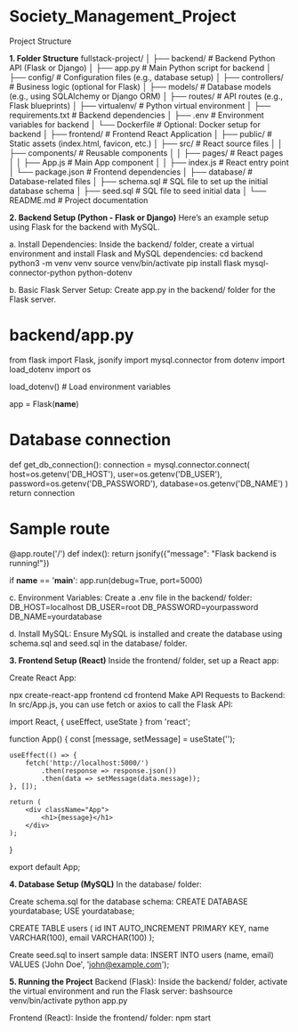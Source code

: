 # Society_Management_Project


Project Structure

**1. Folder Structure**
fullstack-project/
│
├── backend/               # Backend Python API (Flask or Django)
│   ├── app.py             # Main Python script for backend
│   ├── config/            # Configuration files (e.g., database setup)
│   ├── controllers/       # Business logic (optional for Flask)
│   ├── models/            # Database models (e.g., using SQLAlchemy or Django ORM)
│   ├── routes/            # API routes (e.g., Flask blueprints)
│   ├── virtualenv/        # Python virtual environment
│   ├── requirements.txt   # Backend dependencies
│   ├── .env               # Environment variables for backend
│   └── Dockerfile         # Optional: Docker setup for backend
│
├── frontend/              # Frontend React Application
│   ├── public/            # Static assets (index.html, favicon, etc.)
│   ├── src/               # React source files
│   │   ├── components/    # Reusable components
│   │   ├── pages/         # React pages
│   │   ├── App.js         # Main App component
│   │   ├── index.js       # React entry point
│   └── package.json       # Frontend dependencies
│
├── database/              # Database-related files
│   ├── schema.sql         # SQL file to set up the initial database schema
│   ├── seed.sql           # SQL file to seed initial data
│
└── README.md              # Project documentation


**2. Backend Setup (Python - Flask or Django)**
Here’s an example setup using Flask for the backend with MySQL.

a. Install Dependencies: Inside the backend/ folder, create a virtual environment and install Flask and MySQL dependencies:
cd backend
python3 -m venv venv
source venv/bin/activate
pip install flask mysql-connector-python python-dotenv

b. Basic Flask Server Setup: Create app.py in the backend/ folder for the Flask server.
# backend/app.py
from flask import Flask, jsonify
import mysql.connector
from dotenv import load_dotenv
import os

load_dotenv()  # Load environment variables

app = Flask(__name__)

# Database connection
def get_db_connection():
    connection = mysql.connector.connect(
        host=os.getenv('DB_HOST'),
        user=os.getenv('DB_USER'),
        password=os.getenv('DB_PASSWORD'),
        database=os.getenv('DB_NAME')
    )
    return connection

# Sample route
@app.route('/')
def index():
    return jsonify({"message": "Flask backend is running!"})

if __name__ == '__main__':
    app.run(debug=True, port=5000)

c. Environment Variables: Create a .env file in the backend/ folder:
DB_HOST=localhost
DB_USER=root
DB_PASSWORD=yourpassword
DB_NAME=yourdatabase

d. Install MySQL: Ensure MySQL is installed and create the database using schema.sql and seed.sql in the database/ folder.


**3. Frontend Setup (React)**
Inside the frontend/ folder, set up a React app:

Create React App:

npx create-react-app frontend
cd frontend
Make API Requests to Backend: In src/App.js, you can use fetch or axios to call the Flask API:

import React, { useEffect, useState } from 'react';

function App() {
    const [message, setMessage] = useState('');

    useEffect(() => {
        fetch('http://localhost:5000/')
            .then(response => response.json())
            .then(data => setMessage(data.message));
    }, []);

    return (
        <div className="App">
            <h1>{message}</h1>
        </div>
    );
}

export default App;


**4. Database Setup (MySQL)**
In the database/ folder:

Create schema.sql for the database schema:
CREATE DATABASE yourdatabase;
USE yourdatabase;

CREATE TABLE users (
    id INT AUTO_INCREMENT PRIMARY KEY,
    name VARCHAR(100),
    email VARCHAR(100)
);

Create seed.sql to insert sample data:
INSERT INTO users (name, email) VALUES ('John Doe', 'john@example.com');


**5. Running the Project**
Backend (Flask): Inside the backend/ folder, activate the virtual environment and run the Flask server:
bashsource venv/bin/activate
python app.py

Frontend (React): Inside the frontend/ folder:
npm start
